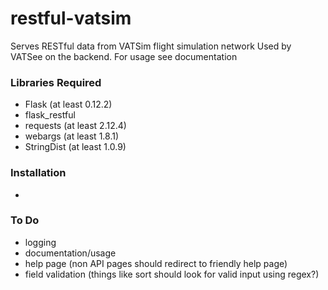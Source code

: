 # restful-vatsim

Serves RESTful data from VATSim flight simulation network
Used by VATSee on the backend.
For usage see documentation

### Libraries Required

- Flask (at least 0.12.2)
- flask_restful
- requests (at least 2.12.4)
- webargs (at least 1.8.1)
- StringDist (at least 1.0.9)

### Installation
- 

### To Do
- logging
- documentation/usage
- help page (non API pages should redirect to friendly help page)
- field validation (things like sort should look for valid input using regex?)
